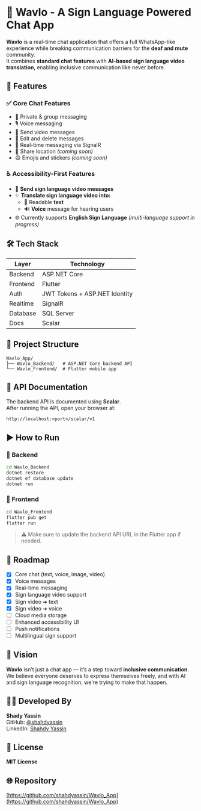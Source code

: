 # 📱 Wavlo - A Sign Language Powered Chat App  
**Wavlo** is a real-time chat application that offers a full WhatsApp-like experience while breaking communication barriers for the **deaf and mute** community.  
It combines **standard chat features** with **AI-based sign language video translation**, enabling inclusive communication like never before.  

## 🚀 Features  
### ✅ Core Chat Features  
- 💬 Private & group messaging  
- 🎙️ Voice messaging  
- 🎥 Send video messages  
- 🔄 Edit and delete messages  
- 🔔 Real-time messaging via SignalR  
- 📍 Share location _(coming soon)_  
- 😄 Emojis and stickers _(coming soon)_  

### ♿ Accessibility-First Features  
- 👋 **Send sign language video messages**  
- ✨ **Translate sign language video into:**  
  - 📄 Readable **text**  
  - 🔊 **Voice** message for hearing users  
- 🌐 Currently supports **English Sign Language** _(multi-language support in progress)_  

## 🛠️ Tech Stack  
| Layer     | Technology                      |  
|-----------|----------------------------------|  
| Backend   | ASP.NET Core                     |  
| Frontend  | Flutter                          |  
| Auth      | JWT Tokens + ASP.NET Identity    |  
| Realtime  | SignalR                          |  
| Database  | SQL Server                       |  
| Docs      | Scalar                           |  

## 📁 Project Structure  
```
Wavlo_App/  
├── Wavlo_Backend/   # ASP.NET Core backend API  
└── Wavlo_Frontend/  # Flutter mobile app  
```  

## 📑 API Documentation  
The backend API is documented using **Scalar**.  
After running the API, open your browser at:  
```
http://localhost:<port>/scalar/v1  
```  

## ▶️ How to Run  
### 🔧 Backend  
```bash  
cd Wavlo_Backend  
dotnet restore  
dotnet ef database update  
dotnet run  
```  

### 📱 Frontend  
```bash  
cd Wavlo_Frontend  
flutter pub get  
flutter run  
```  

> ⚠️ Make sure to update the backend API URL in the Flutter app if needed.  

## 🎯 Roadmap  
- [x] Core chat (text, voice, image, video)  
- [x] Voice messages  
- [x] Real-time messaging  
- [x] Sign language video support  
- [x] Sign video ➜ text  
- [x] Sign video ➜ voice  
- [ ] Cloud media storage  
- [ ] Enhanced accessibility UI  
- [ ] Push notifications  
- [ ] Multilingual sign support  

## 🧠 Vision  
**Wavlo** isn’t just a chat app — it’s a step toward **inclusive communication**.  
We believe everyone deserves to express themselves freely, and with AI and sign language recognition, we're trying to make that happen.  

## 👨‍💻 Developed By  
**Shady Yassin**  
GitHub: [@shahdyassin](https://github.com/shahdyassin)  
LinkedIn: [Shahdy Yassin](https://www.linkedin.com/in/shahd-yassin/)  

## 📜 License  
**MIT License**  

## 🌐 Repository  
[https://github.com/shahdyassin/Wavlo_App](https://github.com/shahdyassin/Wavlo_App)
